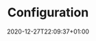 ---
title: "Configuration"
date: 2020-12-27T22:09:37+01:00
draft: false
geekdocCollapseSection: true
---